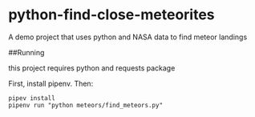 # python-find-close-meteorites
A demo project that uses python and NASA data to find meteor landings

##Running

this project requires python and requests package

First, install pipenv. Then:

```
pipev install
pipenv run "python meteors/find_meteors.py"
```
